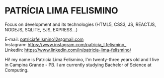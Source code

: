 # PATRÍCIA LIMA FELISMINO 


Focus on development and its technologies (HTML5, CSS3, JS, REACTJS, NODEJS, SQLITE, EJS, EXPRESS...)

 E-mail: patriciafelismino12@gmail.com     
 Instagram: https://www.instagram.com/patricia_l.felismino_        
 Linkedin: https://www.linkedin.com/in/patricia-lima-felismino/

Hi! my name is Patricia Lima Felismino, I'm twenty-three years old and I live in Campina Grande - PB. I am currently studying Bachelor of Science at Computing.
